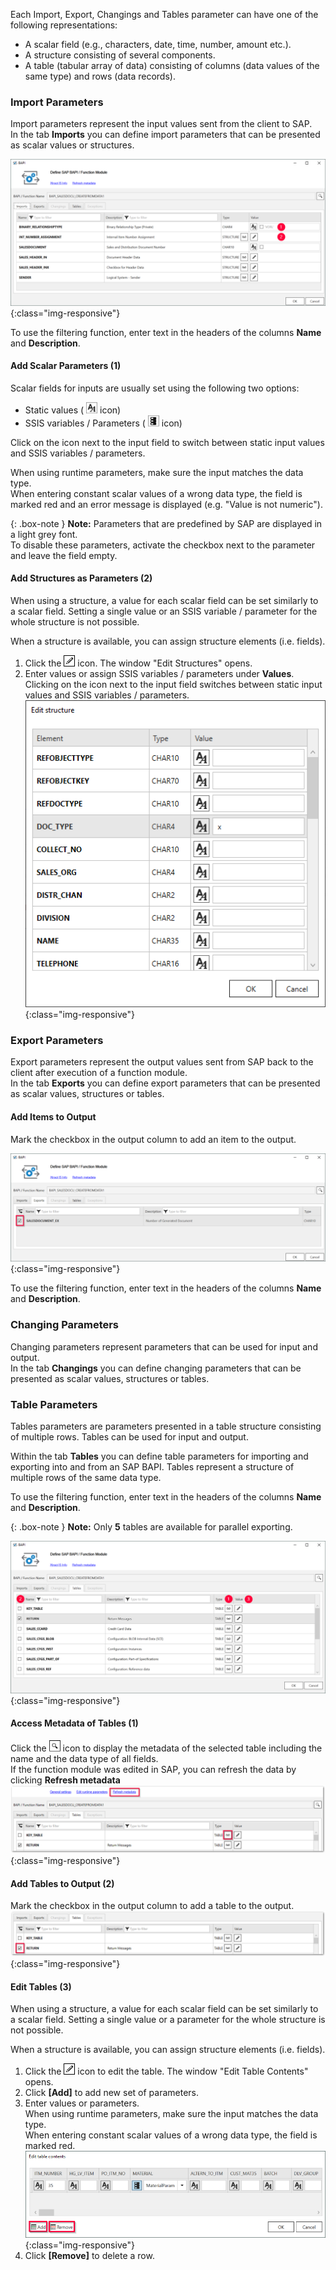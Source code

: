 Each Import, Export, Changings and Tables parameter can have one of the following representations:

- A scalar field (e.g., characters, date, time, number, amount etc.).
- A structure consisting of several components.
- A table (tabular array of data) consisting of columns (data values of the same type) and rows (data records).

### Import Parameters
Import parameters represent the input values sent from the client to SAP. <br>
In the tab **Imports** you can define import parameters that can be presented as scalar values or structures. 

![BAPI import parameters](/img/content/xis/XtractBAPI_ImportParams.png){:class="img-responsive"}

To use the filtering function, enter text in the headers of the columns **Name** and **Description**. <br>

#### Add Scalar Parameters (1)

Scalar fields for inputs are usually set using the following two options:
- Static values ( ![static-value](/img/content/icons/runtime-parameters-static.png) icon)
- SSIS variables / Parameters ( ![dynamic-value](/img/content/icons/runtime-parameters-dynamic.png) icon)

Click on the icon next to the input field to switch between static input values and SSIS variables / parameters.

When using runtime parameters, make sure the input matches the data type.<br>
When entering constant scalar values of a wrong data type, the field is marked red and an error message is displayed (e.g. "Value is not numeric").

{: .box-note }
**Note:** Parameters that are predefined by SAP are displayed in a light grey font. <br>
To disable these parameters, activate the checkbox next to the parameter and leave the field empty. <br>

#### Add Structures as Parameters (2)

When using a structure, a value for each scalar field can be set similarly to a scalar field. 
Setting a single value or an SSIS variable / parameter for the whole structure is not possible.

When a structure is available, you can assign structure elements (i.e. fields).<br>
1. Click the ![pen](/img/content/icons/pen.png) icon. The window "Edit Structures" opens.
2. Enter values or assign SSIS variables / parameters under **Values**.
Clicking on the icon next to the input field switches between static input values and SSIS variables / parameters.<br>
![BAPI import parameters](/img/content/BAPI-Edit-Structure.png){:class="img-responsive"}

### Export Parameters
Export parameters represent the output values sent from SAP back to the client after execution of a function module. <br>
In the tab **Exports** you can define export parameters that can be presented as scalar values, structures or tables. 

#### Add Items to Output
Mark the checkbox in the output column to add an item to the output.<br>

![BAPI export parameters](/img/content/xis/XtractBAPI_ExportParams.png){:class="img-responsive"}

To use the filtering function, enter text in the headers of the columns **Name** and **Description**. <br>

### Changing Parameters

Changing parameters represent parameters that can be used for input and output. <br>
In the tab **Changings** you can define changing parameters that can be presented as scalar values, structures or tables.

### Table Parameters

Tables parameters are parameters presented in a table structure consisting of multiple rows. Tables can be used for input and output.

Within the tab **Tables** you can define table parameters for importing and exporting into and from an SAP BAPI. 
Tables represent a structure of multiple rows of the same data type.

To use the filtering function, enter text in the headers of the columns **Name** and **Description**.

{: .box-note }
**Note:** Only **5** tables are available for parallel exporting.

![BAPI table](/img/content/xis/XtractBAPI_TableParams.png){:class="img-responsive"}

#### Access Metadata of Tables (1)
Click the ![magnifying-glass](/img/content/icons/magnifying-glass.png) icon to display the metadata of the selected table including the name and the data type of all fields. <br> 
If the function module was edited in SAP, you can refresh the data by clicking **Refresh metadata**<br>
![BAPI table metadata](/img/content/BAPI-Table-Metadata.png){:class="img-responsive"}

#### Add Tables to Output (2)

Mark the checkbox in the output column to add a table to the output.<br> 
![BAPI table output](/img/content/BAPI-Table-Output.png){:class="img-responsive"}

#### Edit Tables (3)

When using a structure, a value for each scalar field can be set similarly to a scalar field. 
Setting a single value or a parameter for the whole structure is not possible.

When a structure is available, you can assign structure elements (i.e. fields).<br>

 1. Click the ![pen](/img/content/icons/pen.png) icon to edit the table. The window "Edit Table Contents" opens.
 2. Click **[Add]** to add new set of parameters.<br>
 3. Enter values or parameters.<br>
When using runtime parameters, make sure the input matches the data type.<br>
When entering constant scalar values of a wrong data type, the field is marked red.<br>
![BAPI edit table](/img/content/BAPI-Edit-Table-Contents.png){:class="img-responsive"}
4. Click **[Remove]** to delete a row.

